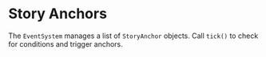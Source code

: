 # Story Anchors

The `EventSystem` manages a list of `StoryAnchor` objects. Call `tick()` to
check for conditions and trigger anchors.
